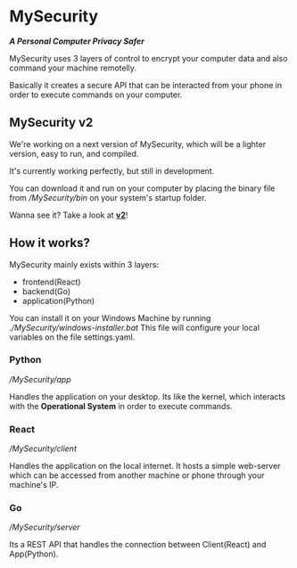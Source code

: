 # MySecurity
_**A Personal Computer Privacy Safer**_

MySecurity uses 3 layers of control to encrypt your computer data and also command your machine remotelly.

Basically it creates a secure API that can be interacted from your phone in order to execute commands on your computer.

## MySecurity v2
We're working on a next version of MySecurity, which will be a lighter version, easy to run, and compiled.

It's currently working perfectly, but still in development.

You can download it and run on your computer by placing the binary file from _/MySecurity/bin_ on your system's startup folder.

Wanna see it? Take a look at [**v2**](https://github.com/FelipeFTN/MySecurity/tree/v2)!

## How it works?
MySecurity mainly exists within 3 layers:
- frontend(React)
- backend(Go)
- application(Python)

You can install it on your Windows Machine by running _./MySecurity/windows-installer.bat_ This file will configure your local variables on the file settings.yaml.

### Python
_/MySecurity/app_

Handles the application on your desktop. Its like the kernel, which interacts with the **Operational System** in order to execute commands.

### React
_/MySecurity/client_

Handles the application on the local internet. It hosts a simple web-server which can be accessed from another machine or phone through your machine's IP.

### Go
_/MySecurity/server_

Its a REST API that handles the connection between Client(React) and App(Python).
